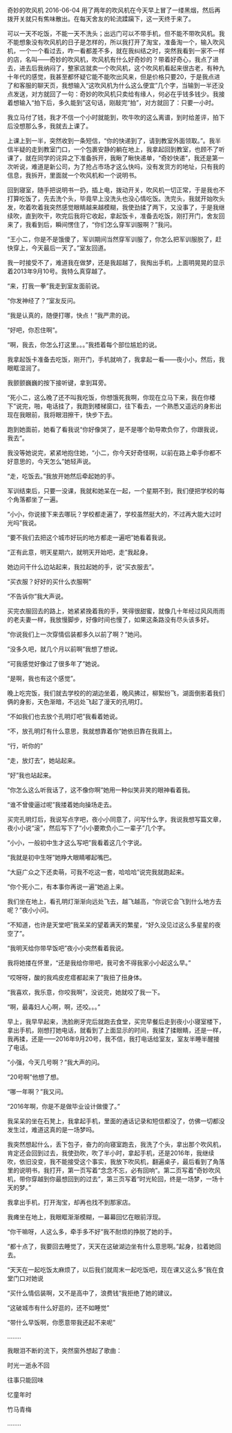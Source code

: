 奇妙的吹风机
2016-06-04
用了两年的吹风机在今天早上冒了一缕黑烟，然后再拨开关就只有焦味散出。在每天舍友的轮流蹂躏下，这一天终于来了。

可以一天不吃饭，不能一天不洗头；出远门可以不带手机，但不能不带吹风机。我不能想象没有吹风机的日子是怎样的，所以我打开了淘宝，准备淘一个，输入吹风机，一个一个看过去，咋一看都差不多，就在我纠结之时，突然我看到一家不一样的店，名叫——奇妙的吹风机，吹风机有什么好奇妙的？带着好奇心，我点了进去，进去后我纳闷了，整家店就卖一个吹风机，这个吹风机看起来很古老，有种九十年代的感觉，我甚至都怀疑它能不能吹出风来，但是价格只要20，于是我点进了和客服的聊天页，我想输入“这吹风机为什么这么便宜”几个字，当输到一半还没点发送，对方就回了一句：奇妙的吹风机只卖给有缘人，何必在乎钱多钱少。我接着想输入“拍下后，多久能到”这句话，刚敲完“拍”，对方就回了：只要一小时。

我立马付了钱，我才不信一个小时就能到，吹牛吹的这么离谱，到时给差评，拍下后没想那么多，我就去上课了。

上课上到一半，突然收到一条短信，“你的快递到了，请到教室外面领取。”。我半信半疑的走到教室门口，一个包裹安静的躺在地上，我拿起回到教室，也顾不了听课了，就在同学的诧异之下准备拆开，我瞅了瞅快递单，“奇妙快递”，我还是第一次听说，难道是新公司，为了抢占市场才这么快吗，没有发货方的地址，只有我的信息，我拆开，里面就一个吹风机和一个说明书。

回到寝室，随手把说明书一扔，插上电，拨动开关，吹风机一切正常，于是我也不打算吃饭了，先去洗个头，毕竟早上没洗头也没心情吃饭。洗完头，我就开始吹头发，吹着吹着我突然感觉眼睛越来越模糊，我使劲揉了两下，又没事了，于是我继续吹，直到吹干，吹完后我将它收起，拿起饭卡，准备去吃饭，刚打开门，舍友回来了，我看到后，瞬间愣住了，“你们怎么穿军训服啊？”我问。

“王小二，你是不是饿傻了，军训期间当然穿军训服了，你怎么把军训服脱了，赶快穿上，今天最后一天了。”室友回道。

我一时接受不了，难道我在做梦，还是我超越了，我掏出手机，上面明晃晃的显示着2013年9月10号。我特么真穿越了。

“来，打我一拳”我走到室友面前说。

“你发神经了？”室友反问。

“我是认真的，随便打哪，快点！”我严肃的说。

“好吧，你忍住啊”。

“啊，我去，你怎么打这里。。。”我捂着每个部位尴尬的说。

我拿起饭卡准备去吃饭，刚开门，手机就响了，我拿起一看——夜小小，然后，我眼眶湿润了。

我颤颤巍巍的按下接听键，拿到耳旁。

“死小二，这么晚了还不叫我吃饭，你想饿死我啊，你现在立马下来，我在你楼下”说完，啪，电话挂了，我跑到楼梯窗口，往下看去，一个熟悉又遥远的身影出现在我眼前，我将眼泪擦干，快步下去。

跑到她面前，她看了看我说“你好像哭了，是不是哪个助导欺负你了，你跟我说，我去”。

我没等她说完，紧紧地抱住她，“小二，你今天好奇怪啊，以前在路上牵手你都不好意思的，今天怎么”她轻声说。

“走，吃饭去。”我放开她然后牵起她的手。

军训结束后，只要一没课，我就和她呆在一起，一个星期不到，我们便把学校的每个角落都坐了一遍。

“小小，你说接下来去哪玩？学校都走遍了，学校虽然挺大的，不过再大能大过时光吗”我说。

“要不我们去把这个城市好玩的地方都走一遍吧”她看着我说。

“正有此意，明天星期六，就明天开始吧，走”我起身。

她边问干什么边站起来，我拉起她的手，说“买衣服去”。

“买衣服？好好的买什么衣服啊”

“不告诉你”我大声说。

买完衣服回去的路上，她紧紧挽着我的手，笑得很甜蜜，就像几十年经过风风雨雨的老夫妻一样，我放慢脚步，好像时间也慢了，如果这条路没有尽头该多好。

“你说我们上一次穿情侣装都多久以前了啊？”她问。

“没多久吧，就几个月以前啊”我想了想说。

“可我感觉好像过了很多年了”她说。

“是啊，我也有这个感觉”。

晚上吃完饭，我们就去学校的的湖边坐着，晚风拂过，柳絮纷飞，湖面倒影着我们俩的身影，天色渐暗，不远处飞起了漫天的孔明灯。

“不如我们也去放个孔明灯吧”我看着她说。

“不，放孔明灯有什么意思，我就想靠着你”她依旧靠在我肩上。

“行，听你的”

“走，放灯去”，她站起来。

“好”我也站起来。

“你怎么这么听我话了，这不像你啊”她用一种似笑非笑的眼神看着我。

“谁不曾傻逼过呢”我搂着她向操场走去。

买完孔明灯后，我说写点字吧，夜小小同意了，问写什么字，我说我想写篇文章，夜小小说“滚”，然后写下了“小小要欺负小二一辈子”几个字。

“小小，一般初中生才这么写吧”我看着这几个字说。

“我就是初中生呀”她睁大眼睛嘟起嘴巴。

“大庭广众之下还卖萌，可我不吃这一套，哈哈哈”说完我就跑起来。

“你个死小二，有本事你再说一遍”她追上来。

我们坐在地上，看孔明灯渐渐向远处飞去，越飞越高，“你说它会飞到什么地方去呢？”夜小小问。

“不知道，也许是天堂吧”我呆呆的望着满天的繁星，“好久没见过这么多星星的夜空了”。

“我明天给你带早饭吧”夜小小突然看着我说。

我将她搂在怀里，“还是我给你带吧，我可舍不得我家小小起这么早。”

“哎呀呀，酸的我鸡皮疙瘩都起来了”我扭了扭身体。

“我喜欢，我乐意，你咬我啊”，没说完，她就咬了我一下。

“啊，最毒妇人心啊，啊，还咬。。。”

早上，我早早起来，洗脸刷牙完后就跑去食堂，买完早餐后走到夜小小寝室楼下，拿出手机，刚想打她电话，就看到了上面显示的时间，我揉了揉眼睛，还是一样，我再揉，还是——2016年9月20号，我不信，我打电话给室友，室友半睡半醒接了电话。

“小强，今天几号啊？”我大声的问。

“20号啊”他想了想。

“哪一年啊？”我又问。

“2016年啊，你是不是做毕业设计做傻了。”

我呆呆的坐在石凳上，我拿起手机，里面的通话记录和短信都没了，仿佛一切都没发生过，难道这真的是一场梦吗。

我突然想起什么，丢下包子，奋力的向寝室跑去，我洗了个头，拿出那个吹风机，肯定还会回到过去，我使劲吹，吹了半小时，拿起手机，还是2016年，我继续吹，依旧没变，我不能接受这个事实，我放下吹风机，翻遍桌子，最后看到了角落里的说明书，我打开，第一页写着“念念不忘，必有回响”。第二页写着“奇妙吹风机，带你穿越到你最想回到的过去”，第三页写着“时光轮回，终是一场梦，一场十天的梦。”

我拿出手机，打开淘宝，却再也找不到那家店。

我瘫坐在地上，我眼眶渐渐模糊，一幕幕回忆在眼前浮现。

“你干嘛呀，人这么多，牵手多不好”我不耐烦的挣脱了她的手。

“都十点了，我要回去睡觉了，天天在这破湖边坐有什么意思啊。”起身，拉着她回去。

“天天在一起吃饭太麻烦了，以后我们就周末一起吃饭吧，现在课又这么多”我在食堂门口对她说

“买什么情侣装啊，又不是高中了，浪费钱”我拒绝了她的建议。

“这破城市有什么好逛的，还不如睡觉”

“带什么早饭啊，你愿意带我还起不来呢”

........

我眼泪不断的流下，突然窗外想起了歌曲：

时光一逝永不回

往事只能回味

忆童年时

竹马青梅

........
